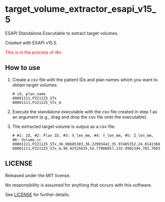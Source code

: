 # target_volume_extractor_esapi_v15_5

ESAPI Standalone Executable to extract target volumes.

Created with ESAPI v15.5.

<span style="color:#ff0000;">This is in the process of i8n.</span>



## How to use

1. Create a csv file with the patient IDs and plan names which you want to obtain target volumes.

   ```
   # id, plan_name
   00001111,P221125_STx
   00001111,P221125_STx_m
   
   ```

2. Execute the standalone executable with the csv file created in step 1 as an argument (e.g., drag and drop the csv file onto the executable).

3. The extracted target volume is output as a csv file.

   ```
   # #1: ID, #2: Plan ID, #3: X_len_mm, #4: Y_len_mm, #5: Z_len_mm, #6: Volume_cc
   00001111,P221125_STx,36.08685303,36.22903442,35.97485352,24.81413687
   00001111,P221125_STx_m,98.82525635,54.77008057,132.4902344,703.7093405
   
   ```
   
   

## LICENSE

Released under the MIT license.

No responsibility is assumed for anything that occurs with this software.

See [LICENSE](https://github.com/akiaji-k/plan_checker_gui_esapi_v15_5/blob/main/LICENSE) for further details.